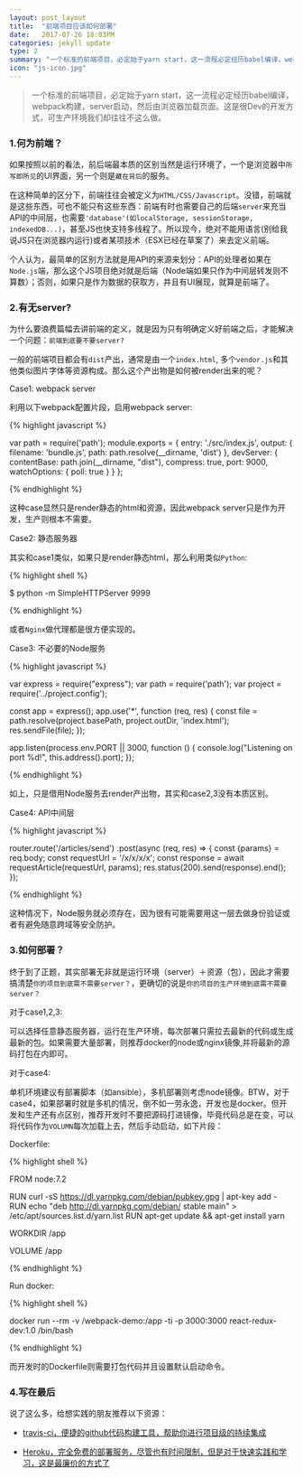 ```yaml
---
layout: post_layout
title:  "前端项目应该如何部署"
date:   2017-07-26 18:03PM
categories: jekyll update
type: 2
summary: "一个标准的前端项目，必定始于yarn start，这一流程必定经历babel编译，webpack构建，server启动，然后由浏览器加载页面。这是很Dev的开发方式，可生产环境我们却往往不这么做。"
icon: "js-icon.jpg"
---
```


>一个标准的前端项目，必定始于yarn start，这一流程必定经历babel编译，webpack构建，server启动，然后由浏览器加载页面。这是很Dev的开发方式，可生产环境我们却往往不这么做。

### 1.何为前端？

如果按照以前的看法，前后端最本质的区别当然是运行环境了，一个是浏览器中`所写即所见`的UI界面，另一个则是`藏在背后`的服务。

在这种简单的区分下，前端往往会被定义为`HTML/CSS/Javascript`。没错，前端就是这些东西，可也不能只有这些东西：前端有时也需要自己的后端`server`来充当API的中间层，也需要`'database'(如localStorage, sessionStorage, indexedDB...)`，甚至JS也快支持多线程了。所以现今，绝对不能用语言(别给我说JS只在浏览器内运行)或者某项技术（ESX已经在草案了）来去定义前端。

个人认为，最简单的区别方法就是用API的来源来划分：API的处理者如果在`Node.js`端，那么这个JS项目绝对就是后端（Node端如果只作为中间层转发则不算数）；否则，如果只是作为数据的获取方，并且有UI展现，就算是前端了。

### 2.有无server?

为什么要浪费篇幅去讲前端的定义，就是因为只有明确定义好前端之后，才能解决一个问题：`前端到底要不要server?`

一般的前端项目都会有`dist`产出，通常是由一个`index.html`, 多个`vendor.js`和其他类似图片字体等资源构成。那么这个产出物是如何被render出来的呢？

Case1: webpack server

利用以下webpack配置片段，启用webpack server:

{% highlight javascript %}

var path = require('path');
module.exports = {
  entry: './src/index.js',
  output: {
    filename: 'bundle.js',
    path: path.resolve(__dirname, 'dist')
  },
  devServer: {
    contentBase: path.join(__dirname, "dist"),
    compress: true,
    port: 9000,
    watchOptions: {
      poll: true
    }
  }
};

{% endhighlight %}

这种case显然只是render静态的html和资源，因此webpack server只是作为开发，生产则根本不需要。

Case2: 静态服务器

其实和case1类似，如果只是render静态html，那么利用类似`Python`:

{% highlight shell %}

$ python -m SimpleHTTPServer 9999

{% endhighlight %}

或者`Nginx`做代理都是很方便实现的。

Case3: 不必要的Node服务

{% highlight javascript %}

var express = require("express");
var path = require('path');
var project = require('../project.config');

const app = express();
app.use('*', function (req, res) {
  const file = path.resolve(project.basePath, project.outDir, 'index.html');
	res.sendFile(file);
});

app.listen(process.env.PORT || 3000, function () {
  console.log("Listening on port %d!", this.address().port);
});

{% endhighlight %}

如上，只是借用Node服务去render产出物，其实和case2,3没有本质区别。

Case4: API中间层

{% highlight javascript %}

router.route('/articles/send')
  .post(async (req, res) => {
    const {params} = req.body;
    const requestUrl = '/x/x/x/x';
    const response = await requestArticle(requestUrl, params);
    res.status(200).send(response).end();
  });

{% endhighlight %}

这种情况下，Node服务就必须存在，因为很有可能需要用这一层去做身份验证或者有避免随意跨域等安全防护。

### 3.如何部署？

终于到了正题，其实部署无非就是运行环境（server）＋资源（包），因此才需要搞清楚`你的项目到底需不需要server？`，更确切的说是`你的项目的生产环境到底需不需要server？`

对于case1,2,3:

可以选择任意静态服务器，运行在生产环境，每次部署只需拉去最新的代码或生成最新的包。如果需要大量部署，则推荐docker的node或nginx镜像,并将最新的源码打包在内即可。

对于case4:

单机环境建议有部署脚本（如ansible），多机部署则考虑node镜像。BTW，对于case4，如果部署时就是多机的情况，倒不如一劳永逸，开发也是docker。但开发和生产还有点区别，推荐开发时不要把源码打进镜像，毕竟代码总是在变，可以将代码作为`VOLUMN`每次加载上去，然后手动启动，如下片段：

Dockerfile:

{% highlight shell %}

FROM node:7.2

RUN curl -sS https://dl.yarnpkg.com/debian/pubkey.gpg | apt-key add -
RUN echo "deb http://dl.yarnpkg.com/debian/ stable main" > /etc/apt/sources.list.d/yarn.list
RUN apt-get update && apt-get install yarn

WORKDIR /app

VOLUME /app

{% endhighlight %}

Run docker:

{% highlight shell %}

docker run --rm -v /webpack-demo:/app -ti -p 3000:3000  react-redux-dev:1.0 /bin/bash

{% endhighlight %}

而开发时的Dockerfile则需要打包代码并且设置默认启动命令。

### 4.写在最后

说了这么多，给想实践的朋友推荐以下资源：

- [travis-ci，便捷的github代码构建工具，帮助你进行项目级的持续集成](https://travis-ci.org/)

- [Heroku，完全免费的部署服务，尽管也有时间限制，但是对于快速实践和学习，这是最廉价的方式了](https://dashboard.heroku.com)
